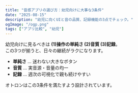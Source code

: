 ```yaml
---
title: "音感アプリの選び方：幼児向けに大事な3条件"
date: "2025-08-15"
description: "幼児に向くUIと音の品質、記録機能の3点でチェック。"
ogImage: "/ogp.png"
tags: ["アプリ比較", "幼児"]
---
```


幼児向けに見るべきは **(1)操作の単純さ (2)音質 (3)記録**。  
この3つが揃うと、日々の継続がラクになります。

- **単純さ** … 迷わない大きなボタン  
- **音質** … 実音源・音量の均一  
- **記録** … 週次の可視化で親も続けやすい

オトロンはこの3条件を満たすよう設計されています。
